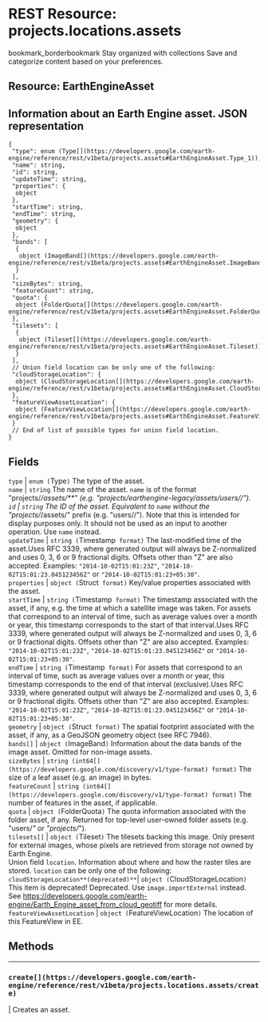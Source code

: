  
#  REST Resource: projects.locations.assets 
bookmark_borderbookmark Stay organized with collections  Save and categorize content based on your preferences. 
## Resource: EarthEngineAsset
Information about an Earth Engine asset.
JSON representation  
---  
```
{
 "type": enum (Type[](https://developers.google.com/earth-engine/reference/rest/v1beta/projects.assets#EarthEngineAsset.Type_1)),
 "name": string,
 "id": string,
 "updateTime": string,
 "properties": {
  object
 },
 "startTime": string,
 "endTime": string,
 "geometry": {
  object
 },
 "bands": [
  {
   object (ImageBand[](https://developers.google.com/earth-engine/reference/rest/v1beta/projects.assets#EarthEngineAsset.ImageBand))
  }
 ],
 "sizeBytes": string,
 "featureCount": string,
 "quota": {
  object (FolderQuota[](https://developers.google.com/earth-engine/reference/rest/v1beta/projects.assets#EarthEngineAsset.FolderQuota))
 },
 "tilesets": [
  {
   object (Tileset[](https://developers.google.com/earth-engine/reference/rest/v1beta/projects.assets#EarthEngineAsset.Tileset))
  }
 ],
 // Union field location can be only one of the following:
 "cloudStorageLocation": {
  object (CloudStorageLocation[](https://developers.google.com/earth-engine/reference/rest/v1beta/projects.assets#EarthEngineAsset.CloudStorageLocation))
 },
 "featureViewAssetLocation": {
  object (FeatureViewLocation[](https://developers.google.com/earth-engine/reference/rest/v1beta/projects.assets#EarthEngineAsset.FeatureViewLocation))
 }
 // End of list of possible types for union field location.
}
```
  
Fields  
---  
`type` |  `enum (`Type[](https://developers.google.com/earth-engine/reference/rest/v1beta/projects.assets#EarthEngineAsset.Type_1)`)` The type of the asset.  
`name` |  `string` The name of the asset. `name` is of the format "projects/*/assets/**" (e.g. "projects/earthengine-legacy/assets/users//").  
`id` |  `string` The ID of the asset. Equivalent to `name` without the "projects/*/assets/" prefix (e.g. "users//"). Note that this is intended for display purposes only. It should not be used as an input to another operation. Use `name` instead.  
`updateTime` |  `string (`Timestamp[](https://protobuf.dev/reference/protobuf/google.protobuf/#timestamp)` format)` The last-modified time of the asset.Uses RFC 3339, where generated output will always be Z-normalized and uses 0, 3, 6 or 9 fractional digits. Offsets other than "Z" are also accepted. Examples: `"2014-10-02T15:01:23Z"`, `"2014-10-02T15:01:23.045123456Z"` or `"2014-10-02T15:01:23+05:30"`.  
`properties` |  `object (`Struct[](https://protobuf.dev/reference/protobuf/google.protobuf/#struct)` format)` Key/value properties associated with the asset.  
`startTime` |  `string (`Timestamp[](https://protobuf.dev/reference/protobuf/google.protobuf/#timestamp)` format)` The timestamp associated with the asset, if any, e.g. the time at which a satellite image was taken. For assets that correspond to an interval of time, such as average values over a month or year, this timestamp corresponds to the start of that interval.Uses RFC 3339, where generated output will always be Z-normalized and uses 0, 3, 6 or 9 fractional digits. Offsets other than "Z" are also accepted. Examples: `"2014-10-02T15:01:23Z"`, `"2014-10-02T15:01:23.045123456Z"` or `"2014-10-02T15:01:23+05:30"`.  
`endTime` |  `string (`Timestamp[](https://protobuf.dev/reference/protobuf/google.protobuf/#timestamp)` format)` For assets that correspond to an interval of time, such as average values over a month or year, this timestamp corresponds to the end of that interval (exclusive).Uses RFC 3339, where generated output will always be Z-normalized and uses 0, 3, 6 or 9 fractional digits. Offsets other than "Z" are also accepted. Examples: `"2014-10-02T15:01:23Z"`, `"2014-10-02T15:01:23.045123456Z"` or `"2014-10-02T15:01:23+05:30"`.  
`geometry` |  `object (`Struct[](https://protobuf.dev/reference/protobuf/google.protobuf/#struct)` format)` The spatial footprint associated with the asset, if any, as a GeoJSON geometry object (see RFC 7946).  
`bands[]` |  `object (`ImageBand[](https://developers.google.com/earth-engine/reference/rest/v1beta/projects.assets#EarthEngineAsset.ImageBand)`)` Information about the data bands of the image asset. Omitted for non-image assets.  
`sizeBytes` |  `string (int64[](https://developers.google.com/discovery/v1/type-format) format)` The size of a leaf asset (e.g. an image) in bytes.  
`featureCount` |  `string (int64[](https://developers.google.com/discovery/v1/type-format) format)` The number of features in the asset, if applicable.  
`quota` |  `object (`FolderQuota[](https://developers.google.com/earth-engine/reference/rest/v1beta/projects.assets#EarthEngineAsset.FolderQuota)`)` The quota information associated with the folder asset, if any. Returned for top-level user-owned folder assets (e.g. "users/*" or "projects/*").  
`tilesets[]` |  `object (`Tileset[](https://developers.google.com/earth-engine/reference/rest/v1beta/projects.assets#EarthEngineAsset.Tileset)`)` The tilesets backing this image. Only present for external images, whose pixels are retrieved from storage not owned by Earth Engine.  
Union field `location`. Information about where and how the raster tiles are stored. `location` can be only one of the following:  
`cloudStorageLocation**(deprecated)**`|  `object (`CloudStorageLocation[](https://developers.google.com/earth-engine/reference/rest/v1beta/projects.assets#EarthEngineAsset.CloudStorageLocation)`)` This item is deprecated! Deprecated. Use `image.importExternal` instead. See <https://developers.google.com/earth-engine/Earth_Engine_asset_from_cloud_geotiff> for more details.  
`featureViewAssetLocation` |  `object (`FeatureViewLocation[](https://developers.google.com/earth-engine/reference/rest/v1beta/projects.assets#EarthEngineAsset.FeatureViewLocation)`)` The location of this FeatureView in EE.  
## Methods  
---  
### `create[](https://developers.google.com/earth-engine/reference/rest/v1beta/projects.locations.assets/create)`
|  Creates an asset.  
